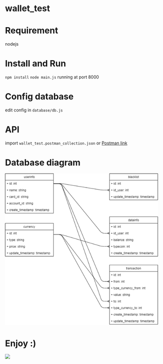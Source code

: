 # wallet_test
# Requirement
nodejs
# Install and Run
`npm install` `node main.js` running at port 8000

# Config database
edit config in `database/db.js`

# API
import `wallet_test.postman_collection.json` or [Postman link](https://www.getpostman.com/collections/7505c811ce4a93ea2f6f)

# Database diagram
![](https://github.com/aofserver/wallet_test/blob/main/src/database.png)

# Enjoy :)
![](https://github.com/aofserver/wallet_test/blob/main/src/src.gif)


